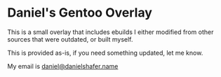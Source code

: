 Daniel's Gentoo Overlay
=======================

This is a small overlay that includes ebuilds I either modified from other sources
that were outdated, or built myself.

This is provided as-is, if you need something updated, let me know.

My email is daniel@danielshafer.name
